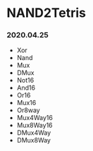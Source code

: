 # NAND2Tetris

### 2020.04.25
- Xor
- Nand
- Mux
- DMux
- Not16
- And16
- Or16
- Mux16
- Or8way
- Mux4Way16
- Mux8Way16
- DMux4Way
- DMux8Way